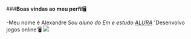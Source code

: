 ###**Boas vindas ao meu perfil**🖥️

-Meu nome é Alexandre
_Sou aluno do Em e estudo [ALURA](https://www.alura.com.br)_
'Desenvolvo jogos online'🖥️
![](https://tenor.com/pt-BR/view/cat-white-roomba-cute-weird-gif-19060101)
